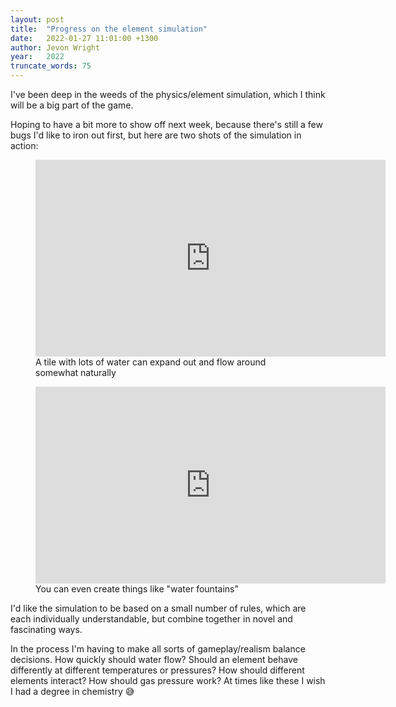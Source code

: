 ```yaml
---
layout: post
title:  "Progress on the element simulation"
date:   2022-01-27 11:01:00 +1300
author: Jevon Wright
year:   2022
truncate_words: 75
---
```


I've been deep in the weeds of the physics/element simulation, which I think will
be a big part of the game.

Hoping to have a bit more to show off next week, because there's still a few
bugs I'd like to iron out first, but here are two shots of the
simulation in action:

<figure class="video">
  <iframe width="560" height="315" src="https://www.youtube.com/embed/-_dcMFKZEG4" title="YouTube video player" frameborder="0" allow="accelerometer; autoplay; clipboard-write; encrypted-media; gyroscope; picture-in-picture" allowfullscreen></iframe>
  <figcaption>A tile with lots of water can expand out and flow around somewhat naturally</figcaption>
</figure>

<figure>
  <iframe width="560" height="315" src="https://www.youtube.com/embed/-CDNPkgJ9SU" title="YouTube video player" frameborder="0" allow="accelerometer; autoplay; clipboard-write; encrypted-media; gyroscope; picture-in-picture" allowfullscreen></iframe>
  <figcaption>You can even create things like "water fountains"</figcaption>
</figure>

I'd like the simulation to be based on a small number of rules, which are each
individually understandable, but combine together in novel and fascinating ways.

In the process I'm having to make all sorts of gameplay/realism balance decisions.
How quickly should water flow? Should an element behave differently at different temperatures
or pressures? How should different elements interact? How should gas pressure work?
At times like these I wish I had a degree in chemistry 😅
